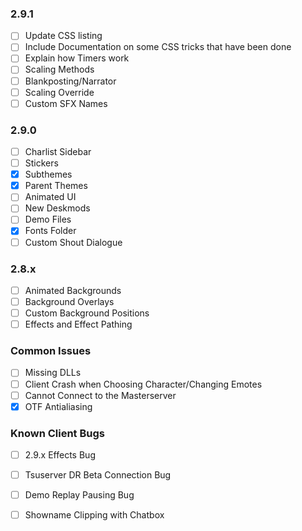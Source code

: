 ### 2.9.1
 - [ ] Update CSS listing
 - [ ] Include Documentation on some CSS tricks that have been done
 - [ ] Explain how Timers work
 - [ ] Scaling Methods
 - [ ] Blankposting/Narrator
 - [ ] Scaling Override
 - [ ] Custom SFX Names
### 2.9.0
 - [ ] Charlist Sidebar
 - [ ] Stickers
 - [x] Subthemes
 - [x] Parent Themes
 - [ ] Animated UI
 - [ ] New Deskmods
 - [ ] Demo Files
 - [x] Fonts Folder
 - [ ] Custom Shout Dialogue
### 2.8.x
 - [ ] Animated Backgrounds
 - [ ] Background Overlays
 - [ ] Custom Background Positions
 - [ ] Effects and Effect Pathing
### Common Issues
 - [ ]  Missing DLLs
 - [ ] Client Crash when Choosing Character/Changing Emotes
 - [ ] Cannot Connect to the Masterserver
 - [x] OTF Antialiasing
### Known Client Bugs
 - [ ] 2.9.x Effects Bug
 - [ ] Tsuserver DR Beta Connection Bug
 - [ ] Demo Replay Pausing Bug
 - [ ] Showname Clipping with Chatbox








<!--stackedit_data:
eyJoaXN0b3J5IjpbLTEwNzQ1MTIwM119
-->